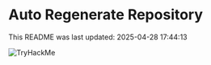 # Auto Regenerate Repository

This README was last updated: 2025-04-28 17:44:13

 ![TryHackMe](https://tryhackme.com/badge/533634)